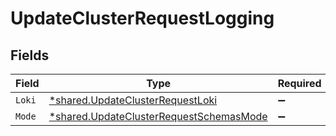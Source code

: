 # UpdateClusterRequestLogging


## Fields

| Field                                                                                                    | Type                                                                                                     | Required                                                                                                 | Description                                                                                              |
| -------------------------------------------------------------------------------------------------------- | -------------------------------------------------------------------------------------------------------- | -------------------------------------------------------------------------------------------------------- | -------------------------------------------------------------------------------------------------------- |
| `Loki`                                                                                                   | [*shared.UpdateClusterRequestLoki](../../../pkg/models/shared/updateclusterrequestloki.md)               | :heavy_minus_sign:                                                                                       | N/A                                                                                                      |
| `Mode`                                                                                                   | [*shared.UpdateClusterRequestSchemasMode](../../../pkg/models/shared/updateclusterrequestschemasmode.md) | :heavy_minus_sign:                                                                                       | N/A                                                                                                      |